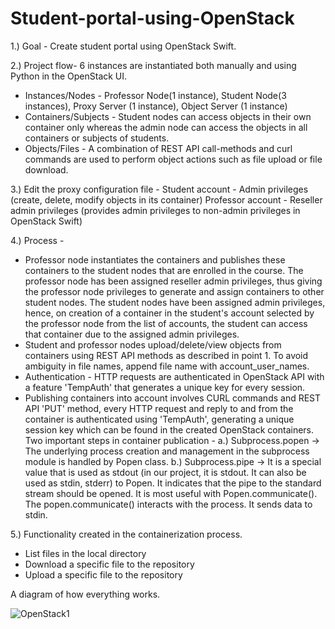 # Student-portal-using-OpenStack

1.) Goal - Create student portal using OpenStack Swift.

2.) Project flow- 6 instances are instantiated both manually and using Python in the OpenStack UI.

- Instances/Nodes - Professor Node(1 instance), Student Node(3 instances), Proxy Server (1 instance), Object Server (1 instance)
- Containers/Subjects - Student nodes can access objects in their own container only whereas the admin node can access the objects in all containers or subjects of students.
- Objects/Files - A combination of REST API call-methods and curl commands are used to perform object actions such as file upload or file download.

3.) Edit the proxy configuration file -
Student account - Admin privileges (create, delete, modify objects in its container)
Professor account - Reseller admin privileges (provides admin privileges to non-admin privileges in OpenStack Swift)

4.) Process -
- Professor node instantiates the containers and publishes these containers to the student nodes that are enrolled in the course. The professor node has been assigned reseller admin privileges, thus giving the professor node privileges to generate and assign containers to other student nodes. The student nodes have been assigned admin privileges, hence, on creation of a container in the student's account selected by the professor node from the list of accounts, the student can access that container due to the assigned admin privileges.
- Student and professor nodes upload/delete/view objects from containers using REST API methods as described in point 1. To avoid ambiguity in file names, append file name with account_user_names.
- Authentication - HTTP requests are authenticated in OpenStack API with a feature 'TempAuth' that generates a unique key for every session. 
- Publishing containers into account involves CURL commands and REST API 'PUT' method, every HTTP request and reply to and from the container is authenticated using 'TempAuth', generating a unique session key which can be found in the created OpenStack containers. Two important steps in container publication - a.) Subprocess.popen → The underlying process creation and management in the subprocess module is handled by Popen class. b.) Subprocess.pipe → It is a special value that is used as stdout (in our project, it is stdout. It can also be used as stdin, stderr) to Popen. It indicates that the pipe to the standard stream should be opened. It is most useful with Popen.communicate(). The popen.communicate() interacts with the process. It sends data to stdin.

5.) Functionality created in the containerization process.
- List files in the local directory
- Download a specific file to the repository
- Upload a specific file to the repository

A diagram of how everything works.

![OpenStack1](https://user-images.githubusercontent.com/22990797/124118337-115f4200-da26-11eb-9cb8-f94148ba9f22.PNG)
